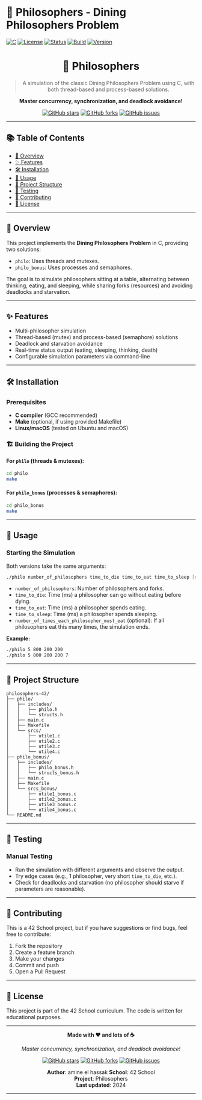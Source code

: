 # 🍴 Philosophers - Dining Philosophers Problem

[![C](https://img.shields.io/badge/C-00599C?style=for-the-badge&logo=c&logoColor=white)](https://en.wikipedia.org/wiki/C_(programming_language))
[![License](https://img.shields.io/badge/License-MIT-blue.svg)](LICENSE)
[![Status](https://img.shields.io/badge/Status-Complete-brightgreen.svg)]()
[![Build](https://img.shields.io/badge/Build-Passing-success.svg)]()
[![Version](https://img.shields.io/badge/Version-1.0.0-blue.svg)]()

<div align="center">

# 🍴 Philosophers

> A simulation of the classic Dining Philosophers Problem using C, with both thread-based and process-based solutions.

**Master concurrency, synchronization, and deadlock avoidance!**

[![GitHub stars](https://img.shields.io/github/stars/yourusername/philosophers-42?style=social)](https://github.com/yourusername/philosophers-42/stargazers)
[![GitHub forks](https://img.shields.io/github/forks/yourusername/philosophers-42?style=social)](https://github.com/yourusername/philosophers-42/network)
[![GitHub issues](https://img.shields.io/github/issues/yourusername/philosophers-42)](https://github.com/yourusername/philosophers-42/issues)

</div>

---

## 📚 Table of Contents

- [🎯 Overview](#-overview)
- [✨ Features](#-features)
- [🛠️ Installation](#️-installation)
- [🚀 Usage](#-usage)
- [📁 Project Structure](#-project-structure)
- [🧪 Testing](#-testing)
- [🤝 Contributing](#-contributing)
- [📄 License](#-license)

---

## 🎯 Overview

This project implements the **Dining Philosophers Problem** in C, providing two solutions:
- `philo`: Uses threads and mutexes.
- `philo_bonus`: Uses processes and semaphores.

The goal is to simulate philosophers sitting at a table, alternating between thinking, eating, and sleeping, while sharing forks (resources) and avoiding deadlocks and starvation.

---

## ✨ Features

- Multi-philosopher simulation
- Thread-based (mutex) and process-based (semaphore) solutions
- Deadlock and starvation avoidance
- Real-time status output (eating, sleeping, thinking, death)
- Configurable simulation parameters via command-line

---

## 🛠️ Installation

### Prerequisites

- **C compiler** (GCC recommended)
- **Make** (optional, if using provided Makefile)
- **Linux/macOS** (tested on Ubuntu and macOS)

### 🏗️ Building the Project

#### For `philo` (threads & mutexes):

```bash
cd philo
make
```

#### For `philo_bonus` (processes & semaphores):

```bash
cd philo_bonus
make
```

---

## 🚀 Usage

### Starting the Simulation

Both versions take the same arguments:

```bash
./philo number_of_philosophers time_to_die time_to_eat time_to_sleep [number_of_times_each_philosopher_must_eat]
```

- `number_of_philosophers`: Number of philosophers and forks.
- `time_to_die`: Time (ms) a philosopher can go without eating before dying.
- `time_to_eat`: Time (ms) a philosopher spends eating.
- `time_to_sleep`: Time (ms) a philosopher spends sleeping.
- `number_of_times_each_philosopher_must_eat` (optional): If all philosophers eat this many times, the simulation ends.

**Example:**

```bash
./philo 5 800 200 200
./philo 5 800 200 200 7
```

---

## 📁 Project Structure

```
philosophers-42/
├── philo/
│   ├── includes/
│   │   ├── philo.h
│   │   └── structs.h
│   ├── main.c
│   ├── Makefile
│   └── srcs/
│       ├── utile1.c
│       ├── utile2.c
│       ├── utile3.c
│       └── utile4.c
├── philo_bonus/
│   ├── includes/
│   │   ├── philo_bonus.h
│   │   └── structs_bonus.h
│   ├── main.c
│   ├── Makefile
│   └── srcs_bonus/
│       ├── utile1_bonus.c
│       ├── utile2_bonus.c
│       ├── utile3_bonus.c
│       └── utile4_bonus.c
└── README.md
```

---

## 🧪 Testing

### Manual Testing

- Run the simulation with different arguments and observe the output.
- Try edge cases (e.g., 1 philosopher, very short `time_to_die`, etc.).
- Check for deadlocks and starvation (no philosopher should starve if parameters are reasonable).

---

## 🤝 Contributing

This is a 42 School project, but if you have suggestions or find bugs, feel free to contribute:

1. Fork the repository
2. Create a feature branch
3. Make your changes
4. Commit and push
5. Open a Pull Request

---

## 📄 License

This project is part of the 42 School curriculum. The code is written for educational purposes.

---

<div align="center">

**Made with ❤️ and lots of ☕**

*Master concurrency, synchronization, and deadlock avoidance!*

[![GitHub stars](https://img.shields.io/github/stars/yourusername/philosophers-42?style=social)](https://github.com/yourusername/philosophers-42/stargazers)
[![GitHub forks](https://img.shields.io/github/forks/yourusername/philosophers-42?style=social)](https://github.com/yourusername/philosophers-42/network)
[![GitHub issues](https://img.shields.io/github/issues/yourusername/philosophers-42)](https://github.com/yourusername/philosophers-42/issues)

**Author**: amine el hassak
**School**: 42 School  
**Project**: Philosophers  
**Last updated**: 2024

</div>

--- 
